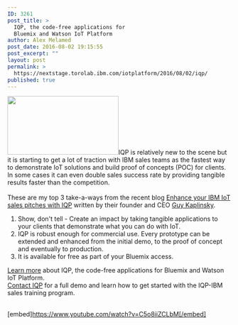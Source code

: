 ```yaml
---
ID: 3261
post_title: >
  IQP, the code-free applications for
  Bluemix and Watson IoT Platform
author: Alex Melamed
post_date: 2016-08-02 19:15:55
post_excerpt: ""
layout: post
permalink: >
  https://nextstage.torolab.ibm.com/iotplatform/2016/08/02/iqp/
published: true
---
```

<img src="https://nextstage.torolab.ibm.com/bluemix/wp-content/uploads/sites/20/2016/05/IQP-hero.png" width="250" height="132" class="alignright" />IQP is relatively new to the scene but it is starting to get a lot of traction with IBM sales teams as the fastest way to demonstrate IoT solutions and build proof of concepts (POC) for clients. In some cases it can even double sales success rate by providing tangible results faster than the competition.<br /><br />These are my top 3 take-a-ways from the recent blog <a href="https://nextstage.torolab.ibm.com/bluemix/2016/08/01/enhance-ibm-iot-sales-pitches-with-iqp/" target="_blank">Enhance your IBM IoT sales pitches with IQP</a> written by their founder and CEO <a href="https://nextstage.torolab.ibm.com/bluemix/author/guy-kaplinsky/" target="_blank">Guy Kaplinsky</a>.<br /><ol><li>Show, don't tell - Create an impact by taking tangible applications to your clients that demonstrate what you can do with IoT.</li><li>IQP is robust enough for commercial use. Every prototype can be extended and enhanced from the initial demo, to the proof of concept and eventually to production.</li><li>It is available for free as part of your Bluemix access. </li></ol><a href="https://nextstage.torolab.ibm.com/bluemix/2016/05/11/code-free-applications-for-bluemix-and-watson-iot-platform/" target="_blank">Learn more</a> about IQP, the code-free applications for Bluemix and Watson IoT Platform.<br /><a href="mailto:info@iqpiot.com" target="_blank">Contact IQP</a><span> for a full demo and learn how to get started with the IQP-IBM sales training program.</span><br /><br /><p>[embed]https://www.youtube.com/watch?v=C5o8iiZCLbM[/embed]</p>